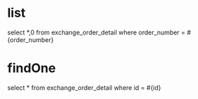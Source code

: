list
===
select *,0 from exchange_order_detail where order_number = #{order_number}

findOne
===
select * from exchange_order_detail where id = #{id}